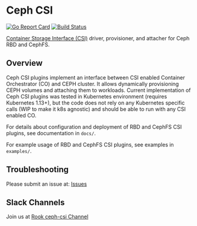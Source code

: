 # Ceph CSI

[![Go Report
Card](https://goreportcard.com/badge/github.com/ceph/ceph-csi)](https://goreportcard.com/report/github.com/ceph/ceph-csi)
[![Build
Status](https://travis-ci.org/ceph/ceph-csi.svg?branch=master)](https://travis-ci.org/ceph/ceph-csi)

[Container Storage Interface
(CSI)](https://github.com/container-storage-interface/) driver, provisioner,
and attacher for Ceph RBD and CephFS.

## Overview

Ceph CSI plugins implement an interface between CSI enabled Container
Orchestrator (CO) and CEPH cluster.
It allows dynamically provisioning CEPH volumes and attaching them to
workloads.
Current implementation of Ceph CSI plugins was tested in Kubernetes
environment (requires Kubernetes 1.13+), but the code does not rely on
any Kubernetes specific calls (WIP to make it k8s agnostic) and
should be able to run with any CSI enabled CO.

For details about configuration and deployment of RBD and
CephFS CSI plugins, see documentation in `docs/`.

For example usage of RBD and CephFS CSI plugins, see examples in `examples/`.

## Troubleshooting

Please submit an issue at: [Issues](https://github.com/ceph/ceph-csi/issues)

## Slack Channels

Join us at [Rook ceph-csi Channel](https://rook-io.slack.com/messages/CG3HUV94J/details/)
